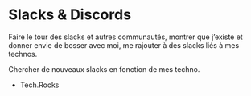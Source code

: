# Slacks & Discords

Faire le tour des slacks et autres communautés, montrer que j’existe et donner envie de bosser avec moi, me rajouter à des slacks liés à mes technos.

Chercher de nouveaux slacks en fonction de mes techno.

-   Tech.Rocks